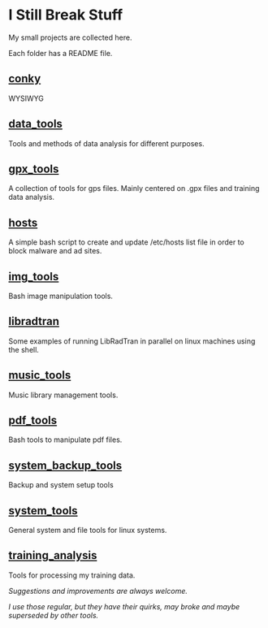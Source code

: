 
# I Still Break Stuff

My small projects are collected here.

Each folder has a README file.


## [conky](https://github.com/thanasisn/IStillBreakStuff/tree/main/conky)
WYSIWYG

## [data_tools](https://github.com/thanasisn/IStillBreakStuff/tree/main/data_tools)
Tools and methods of data analysis for different purposes.

## [gpx_tools](https://github.com/thanasisn/IStillBreakStuff/tree/main/gpx_tools)
A collection of tools for gps files. Mainly centered on .gpx files and training data analysis.

## [hosts](https://github.com/thanasisn/IStillBreakStuff/tree/main/hosts)
A simple bash script to create and update /etc/hosts list file in order to block malware and ad sites.

## [img_tools](https://github.com/thanasisn/IStillBreakStuff/tree/main/img_tools)
Bash image manipulation tools.

## [libradtran](https://github.com/thanasisn/IStillBreakStuff/tree/main/libradtran)
Some examples of running LibRadTran in parallel on linux machines using the shell.

## [music_tools](https://github.com/thanasisn/IStillBreakStuff/tree/main/music_tools)
Music library management tools.

## [pdf_tools](https://github.com/thanasisn/IStillBreakStuff/tree/main/pdf_tools)
Bash tools to manipulate pdf files.

## [system_backup_tools](https://github.com/thanasisn/IStillBreakStuff/tree/main/system_backup_tools)
Backup and system setup tools

## [system_tools](https://github.com/thanasisn/IStillBreakStuff/tree/main/system_tools)
General system and file tools for linux systems.

## [training_analysis](https://github.com/thanasisn/IStillBreakStuff/tree/main/training_analysis)
Tools for processing my training data.




*Suggestions and improvements are always welcome.*

*I use those regular, but they have their quirks, may broke and maybe superseded by other tools.*
